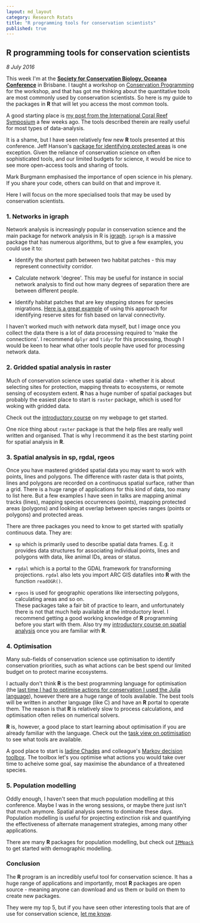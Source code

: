 ```yaml
---
layout: md_layout
category: Research Rstats
title: "R programming tools for conservation scientists"
published: true  
---
```


## R programming tools for conservation scientists

*8 July 2016*

This week I'm at the [**Society for Conservation Biology, Oceanea Conference**](http://brisbane2016.scboceania.org/) in Brisbane. I taught a workshop on [Conservation Programming](/Rstats/conservation_R.html) for the workshop, and that has got me thinking about the quantitative tools are most commonly used by conservation scientists. So here is my guide to the packages in **R** that will let you access the most common tools.  

A good starting place is [my post from the International Coral Reef Symposium](http://www.seascapemodels.org/research%20rstats/2016/06/22/rstats-for-coral-reefs.html) a few weeks ago. The tools described therein are really useful for most types of data-analysis.  

It is a shame, but I have seen relatively few new **R** tools presented at this conference. Jeff Hanson's [package for identifying protected areas](https://github.com/paleo13/rapr) is one exception. Given the reliance of conservation science on often sophisticated tools, and our limited budgets for science, it would be nice to see more open-access tools and sharing of tools.  

Mark Burgmann emphasised the importance of open science in his plenary. If you share your code, others can build on that and improve it.  

Here I will focus on the more specialised tools that may be used by conservation scientists.  

### 1. Networks in igraph  

Network analysis is increasingly popular in conservation science and the main package for network analysis in R is [igraph](https://cran.r-project.org/web/packages/igraph/index.html).  `igraph` is a massive package that has numerous algorithms, but to give a few examples, you could use it to:  

* Identify the shortest path between two habitat patches - this may represent connectivity corridor.    
* Calculate network 'degree'. This may be useful for instance in social network analysis to find out how many degrees of separation there are between different people.   

* Identify habitat patches that are key stepping stones for species migrations. [Here is a great example](http://onlinelibrary.wiley.com/doi/10.1111/conl.12097/abstract) of using this approach for identifying reserve sites for fish based on larval connectivity.  

I haven't worked much with network data myself, but I image once you collect the data there is a lot of data processing required to 'make the connections'. I recommend `dplyr` and `tidyr` for this processing, though I would be keen to hear what other tools people have used for processing network data.


### 2. Gridded spatial analysis in raster  

Much of conservation science uses spatial data - whether it is about selecting sites for protection,  mapping threats to ecosystems, or remote sensing of ecosystem extent. **R** has a huge number of spatial packages but probably the easiest place to start is `raster` package, which is used for woking with gridded data.  

Check out the [introductory course](http://www.seascapemodels.org/rstats/rspatial/2015/06/22/R_Spatial_course.html) on my webpage to get started.  

One nice thing about `raster` package is that the help files are really well written and organised. That is why I recommend it as the best starting point for spatial analysis in **R**.  

### 3. Spatial analysis in sp, rgdal, rgeos  
Once you have mastered gridded spatial data you may want to work with points, lines and polygons. The difference with raster data is that points, lines and polygons are recorded on a continuous spatial surface, rather than a grid. There is a huge range of applications for this kind of data, too many to list here. But a few examples I have seen in talks are mapping animal tracks (lines), mapping species occurrences (points),  mapping protected areas (polygons) and looking at overlap between species ranges (points or polygons) and protected areas.  

There are three packages you need to know to get started with spatially continuous data. They are:

* `sp` which is primarily used to describe spatial data frames. E.g. it provides data structures for associating individual points, lines and polygons with data, like animal IDs, areas or status.  

* `rgdal` which is a portal to the GDAL framework for transforming projections. `rgdal` also lets you import ARC GIS datafiles into **R** with the function `readOGR()`.  

* `rgeos` is used for geographic operations like intersecting polygons, calculating areas and so on.   
These packages take a fair bit of practice to learn, and unfortunately there is not that much help available at the introductory level. I recommend getting a good working knowledge of **R** programming before you start with them. Also try my [introductory course on spatial analysis](http://www.seascapemodels.org/rstats/rspatial/2015/06/22/R_Spatial_course.html) once you are familiar with **R**.  

### 4. Optimisation  

Many sub-fields of conservation science use optimisation to identify conservation priorities, such as what actions can be best spend our limited budget on to protect marine ecosystems.  

I actually don't think **R** is the best programming language for optimisation (the [last time I had to optimise actions for conservation I used the Julia language](http://onlinelibrary.wiley.com/doi/10.1890/ES14-00429.1/full)), however there are a huge range of tools available. The best tools will be written in another language (like C) and have an **R** portal to operate them. The reason is that **R** is relatively slow to process calculations, and optimisation often relies on numerical solvers.

**R** is, however, a good place to start learning about optimisation if you are already familiar with the language. Check out the [task view on optimisation](https://cran.r-project.org/web/views/Optimization.html) to see what tools are available.  

A good place to start is [Iadine Chades](http://www.iadine-chades.org/blog/) and colleague's [Markov decision toolbox](https://cran.r-project.org/web/packages/MDPtoolbox/index.html).  The toolbox let's you optimise what actions you would take over time to acheive some goal, say maximise the abundance of a threatened species.  

### 5. Population modelling  

Oddly enough, I haven't seen that much population modelling at this conference.  Maybe I was in the wrong sessions, or maybe there just isn't that much anymore. Spatial analysis seems to dominate these days. Population modelling is useful for projecting extinction risk and quantifying the effectiveness of alternate management strategies, among many other applications.

There are many **R** packages for population modelling, but check out [`IPMpack`](https://cran.r-project.org/web/packages/IPMpack/vignettes/IPMpack_Vignette.pdf) to get started with demographic modelling.  

### Conclusion  

The **R** program is an incredibly useful tool for conservation science. It has a huge range of applications and importantly, most **R** packages are open source - meaning anyone can download and us them or build on them to create new packages.

They were my top 5, but if you have seen other interesting tools that are of use for conservation science, [let me know](http://twitter.com/bluecology/).   
